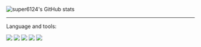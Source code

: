 ![super6124's GitHub stats](https://github-readme-stats.vercel.app/api?username=super6124&show_icons=true&theme=dark)

---

Language and tools:

![](https://cdn.jsdelivr.net/npm/@programming-languages-logos/python@0.0.0/python_24x24.png) 
![](https://cdn.jsdelivr.net/npm/@programming-languages-logos/javascript@0.0.0/javascript_24x24.png) 
![](https://cdn.jsdelivr.net/npm/@programming-languages-logos/c@0.0.0/c_24x24.png) 
![](https://cdn.jsdelivr.net/npm/@programming-languages-logos/cpp@0.0.0/cpp_24x24.png) 
![](https://cdn.jsdelivr.net/npm/@programming-languages-logos/java@0.0.0/java_24x24.png)
